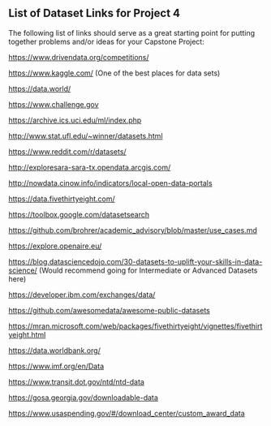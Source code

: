 ## List of Dataset Links for Project 4

The following list of links should serve as a great starting point for putting together problems and/or ideas for your Capstone Project:


https://www.drivendata.org/competitions/

https://www.kaggle.com/  (One of the best places for data sets)

https://data.world/

https://www.challenge.gov

https://archive.ics.uci.edu/ml/index.php

http://www.stat.ufl.edu/~winner/datasets.html

https://www.reddit.com/r/datasets/

http://exploresara-sara-tx.opendata.arcgis.com/

http://nowdata.cinow.info/indicators/local-open-data-portals

https://data.fivethirtyeight.com/

https://toolbox.google.com/datasetsearch

https://github.com/brohrer/academic_advisory/blob/master/use_cases.md

https://explore.openaire.eu/

https://blog.datasciencedojo.com/30-datasets-to-uplift-your-skills-in-data-science/ (Would recommend going for Intermediate or Advanced Datasets here)

https://developer.ibm.com/exchanges/data/

https://github.com/awesomedata/awesome-public-datasets

https://mran.microsoft.com/web/packages/fivethirtyeight/vignettes/fivethirtyeight.html

https://data.worldbank.org/

https://www.imf.org/en/Data

https://www.transit.dot.gov/ntd/ntd-data

https://gosa.georgia.gov/downloadable-data

https://www.usaspending.gov/#/download_center/custom_award_data
